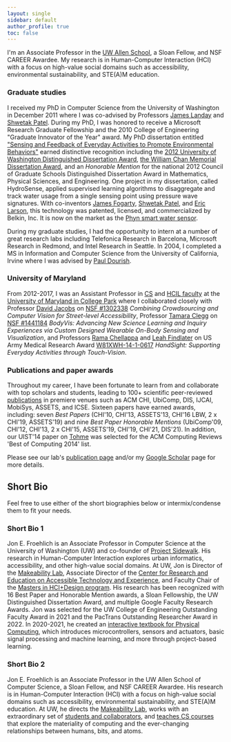 ```yaml
---
layout: single
sidebar: default
author_profile: true
toc: false
---
```


I'm an Associate Professor in the [UW Allen School](http://cs.washington.edu/), a Sloan Fellow, and NSF CAREER Awardee. My research is in Human-Computer Interaction (HCI) with a focus on high-value social domains such as accessibility, environmental sustainability, and STE(A)M education.

### Graduate studies
I received my PhD in Computer Science from the University of Washington in December 2011 where I was co-advised by Professors [James Landay](https://www.landay.org/) and [Shwetak Patel](https://homes.cs.washington.edu/~shwetak/). During my PhD, I was honored to receive a Microsoft Research Graduate Fellowship and the 2010 College of Engineering "Graduate Innovator of the Year" award. My PhD dissertation entitled ["Sensing and Feedback of Everyday Activities to Promote Environmental Behaviors"](https://makeabilitylab.cs.washington.edu/media/publications/Sensing_and_Feedback_of_Everyday_Activities_to_Promote_Environmental_Behaviors_Eye7nYF.pdf) earned distinctive recognition including the [2012 University of Washington Distinguished Dissertation Award](https://grad.uw.edu/for-students-and-post-docs/thesisdissertation/dissertation-and-thesis-awards/), [the William Chan Memorial Dissertation Award](https://www.cs.washington.edu/education/award_winning_students/chan), and an *Honorable Mention* for the national 2012 Council of Graduate Schools Distinguished Dissertation Award in Mathematics, Physical Sciences, and Engineering. One project in my dissertation, called HydroSense, applied supervised learning algorithms to disaggregate and track water usage from a single sensing point using pressure wave signatures. With co-inventors [James Fogarty](https://homes.cs.washington.edu/~jfogarty/), [Shwetak Patel](https://homes.cs.washington.edu/~shwetak/), and [Eric Larson](https://s2.smu.edu/~eclarson/), this technology was patented, licensed, and commercialized by Belkin, Inc. It is now on the market as the [Phyn smart water sensor](https://www.phyn.com/). 

During my graduate studies, I had the opportunity to intern at a number of great research labs including Telefonica Research in Barcelona, Microsoft Research in Redmond, and Intel Research in Seattle. In 2004, I completed a MS in Information and Computer Science from the University of California, Irvine where I was advised by [Paul Dourish](https://www.dourish.com/). 

### University of Maryland
From 2012-2017, I was an Assistant Professor in [CS](http://cs.umd.edu/) and [HCIL faculty](https://hcil.umd.edu/) at the [University of Maryland in College Park](http://www.umd.edu) where I collaborated closely with Professor [David Jacobs](http://www.cs.umd.edu/~djacobs/) on [NSF #1302338](https://www.nsf.gov/awardsearch/showAward?AWD_ID=1302338) _Combining Crowdsourcing and Computer Vision for Street-level Accessibility_, Professor [Tamara Clegg](https://ischool.umd.edu/about/directory/tamara-clegg) on [NSF #1441184](https://www.nsf.gov/awardsearch/showAward?AWD_ID=1441184&HistoricalAwards=false) _BodyVis: Advancing New Science Learning and Inquiry Experiences via Custom Designed Wearable On-Body Sensing and Visualization_, and Professors [Rama Chellappa](http://users.umiacs.umd.edu/~rama/) and [Leah Findlater](https://scholar.google.com/citations?user=NeDnx2EAAAAJ&hl=en) on US Army Medical Research Award [W81XWH-14-1-0617](https://apps.dtic.mil/sti/pdfs/AD1002552.pdf) _HandSight: Supporting Everyday Activities through Touch-Vision_.

### Publications and paper awards
Throughout my career, I have been fortunate to learn from and collaborate with top scholars and students, leading to 100+ scientific peer-reviewed [publications](https://makeabilitylab.cs.washington.edu/publications/) in premiere venues such as ACM CHI, UbiComp, DIS, IJCAI, MobiSys, ASSETS, and ICSE. Sixteen papers have earned awards, including: seven *Best Papers* (CHI'10, CHI'13, ASSETS'13, CHI'16 LBW, 2 x CHI'19, ASSETS'19) and nine *Best Paper Honorable Mentions* (UbiComp'09, CHI'12, CHI'13, 2 x CHI'15, ASSETS'19, CHI'19, CHI'21, DIS'21). In addition, our UIST'14 paper on [Tohme](https://makeabilitylab.cs.washington.edu/media/publications/Hara_TohmeDetectingCurbRampsInGoogleStreetViewUsingCrowdsourcingComputerVisionAndMachineLearning_2014.pdf) was selected for the ACM Computing Reviews 'Best of Computing 2014' list.

Please see our lab's [publication page](https://makeabilitylab.cs.washington.edu/publications/) and/or my [Google Scholar](https://scholar.google.com/citations?user=nExKrpsAAAAJ&hl=en) page for more details.

## Short Bio
Feel free to use either of the short biographies below or intermix/condense them to fit your needs.

### Short Bio 1
Jon E. Froehlich is an Associate Professor in Computer Science at the University of Washington (UW) and co-founder of [Project Sidewalk](http://projectsidewalk.org). His research in Human-Computer Interaction explores urban informatics, accessibility, and other high-value social domains. At UW, Jon is Director of the [Makeability Lab](https://makeabilitylab.cs.washington.edu/), Associate Director of the [Center for Research and Education on Accessible Technology and Experience](https://create.uw.edu/), and Faculty Chair of the [Masters in HCI+Design program](https://mhcid.washington.edu/). His research has been recognized with 16 Best Paper and Honorable Mention awards, a Sloan Fellowship, the UW Distinguished Dissertation Award, and multiple Google Faculty Research Awards. Jon was selected for the UW College of Engineering Outstanding Faculty Award in 2021 and the PacTrans Outstanding Researcher Award in 2022. In 2020-2021, he created an [interactive textbook for Physical Computing](https://makeabilitylab.github.io/physcomp/), which introduces microcontrollers, sensors and actuators, basic signal processing and machine learning, and more through project-based learning.

### Short Bio 2
Jon E. Froehlich is an Associate Professor in the UW Allen School of Computer Science, a Sloan Fellow, and NSF CAREER Awardee. His research is in Human-Computer Interaction (HCI) with a focus on high-value social domains such as accessibility, environmental sustainability, and STE(A)M education. At UW, he directs the [Makeability Lab](https://makeabilitylab.cs.washington.edu//), works with an extraordinary set of [students and collaborators](https://makeabilitylab.cs.washington.edu/people), and [teaches CS courses](https://makeabilitylab.github.io/physcomp/) that explore the materiality of computing and the ever-changing relationships between humans, bits, and atoms.
